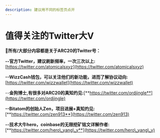 ```yaml
---
description: 建议用不同的标签页点开
---
```


# 值得关注的Twitter大V

:tada:**所有/大部分内容都是关于ARC20的Twitter号：**

**--官方Twitter，建议刷新频率，一次三次以上:**[https://twitter.com/atomicalsxyz](https://twitter.com/atomicalsxyz)

**--WizzCash钱包，可以关注他们的新功能，进而了解协议动向:**[https://twitter.com/wizzwallet](https://twitter.com/wizzwallet)

\--**金狗博士,有很多对ARC20的真知灼见:**[**https://twitter.com/ordjingle**](https://twitter.com/ordjingle)

**--Bitatom的创始人Zen，项目进展+真知灼见:**[**https://twitter.com/zen913**](https://twitter.com/zen913)

**--技术大牛hero，coinbase的无限挖矿铭文详解作者:**[**https://twitter.com/hero\_yang\_v**](https://twitter.com/hero\_yang\_v)



